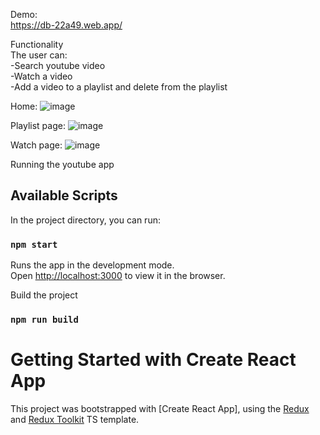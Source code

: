 Demo:</br>
https://db-22a49.web.app/

Functionality</br>
The user can: </br>
-Search youtube video </br>
-Watch a video </br>
-Add a video to a playlist and delete from the playlist 

Home:
![image](https://user-images.githubusercontent.com/65067847/179872402-7b10e8e0-d724-4ead-b81b-236c1d5f141a.png)

Playlist page:
![image](https://user-images.githubusercontent.com/65067847/179872471-b201ee55-629d-4d19-a2c0-b7f749cb5d0e.png)

Watch page:
![image](https://user-images.githubusercontent.com/65067847/179872512-66940b6e-9d08-483f-8460-50e5a1bb1621.png)

Running the youtube app

## Available Scripts
In the project directory, you can run:

### `npm start`

Runs the app in the development mode.\
Open [http://localhost:3000](http://localhost:3000) to view it in the browser.

Build the project
### `npm run build`

# Getting Started with Create React App
This project was bootstrapped with [Create React App], using the [Redux](https://redux.js.org/) and [Redux Toolkit](https://redux-toolkit.js.org/) TS template.
